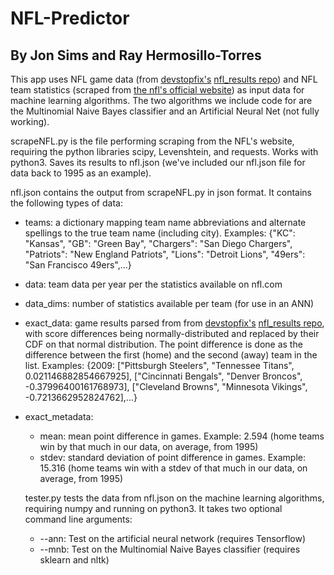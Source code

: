 # NFL-Predictor

## By Jon Sims and Ray Hermosillo-Torres

This app uses NFL game data (from [devstopfix's](/devstopfix/) [nfl_results repo](/devstopfix/nfl_results)) and NFL team statistics (scraped from [the nfl's official website](www.nfl.com)) as input data for machine learning algorithms. The two algorithms we include code for are the Multinomial Naive Bayes classifier and an Artificial Neural Net (not fully working).

scrapeNFL.py is the file performing scraping from the NFL's website, requiring the python libraries scipy, Levenshtein, and requests. Works with python3. Saves its results to nfl.json (we've included our nfl.json file for data back to 1995 as an example).

nfl.json contains the output from scrapeNFL.py in json format. It contains the following types of data:
* teams: a dictionary mapping team name abbreviations and alternate spellings to the true team name (including city). Examples: {"KC": "Kansas", "GB": "Green Bay", "Chargers": "San Diego Chargers", "Patriots": "New England Patriots", "Lions": "Detroit Lions", "49ers": "San Francisco 49ers",...}
* data: team data per year per the statistics available on nfl.com
* data_dims: number of statistics available per team (for use in an ANN)
* exact_data: game results parsed from from [devstopfix's](/devstopfix/) [nfl_results repo](/devstopfix/nfl_results), with score differences being normally-distributed and replaced by their CDF on that normal distribution. The point difference is done as the difference between the first (home) and the second (away) team in the list. Examples: {2009: ["Pittsburgh Steelers", "Tennessee Titans", 0.021146882854667925], ["Cincinnati Bengals", "Denver Broncos", -0.37996400161768973], ["Cleveland Browns", "Minnesota Vikings", -0.7213662952824762],...}
* exact_metadata:
  * mean: mean point difference in games. Example: 2.594 (home teams win by that much in our data, on average, from 1995)
  * stdev: standard deviation of point difference in games. Example: 15.316 (home teams win with a stdev of that much in our data, on average, from 1995)

  tester.py tests the data from nfl.json on the machine learning algorithms, requiring numpy and running on python3. It takes two optional command line arguments:
  * --ann: Test on the artificial neural network (requires Tensorflow)
  * --mnb: Test on the Multinomial Naive Bayes classifier (requires sklearn and nltk)
 